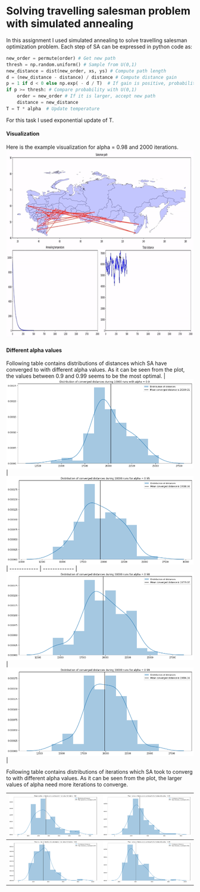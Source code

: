 # Solving travelling salesman problem with simulated annealing

In this assignment I used simulated annealing to solve travelling salesman optimization problem. Each step of SA can be expressed in python code as:
```python
new_order = permute(order) # Get new path
thresh = np.random.uniform() # Sample from U(0,1)
new_distance = dist(new_order, xs, ys) # Compute path length
d = (new_distance - distance) / distance # Compute distance gain
p = 1 if d < 0 else np.exp( - d / T)  # If gain is positive, probability of choosing it is 1, else e^(-d/T)
if p >= thresh: # Compare probability with U(0,1)
    order = new_order # If it is larger, accept new path
    distance = new_distance
T = T * alpha  # Update temperature
```
For this task I used exponential update of T.
#### Visualization
Here is the example visualization for alpha = 0.98 and 2000 iterations.
![Map](map.gif)
#### Different alpha values
Following table contains distributions of distances which SA have converged to with different alpha values. As it can be seen from the plot, the values between 0.9 and 0.99 seems to be the most optimal. 
| ![Alpha 0.9](fig/T09.png) | ![Alpha 0.95](fig/T095.png) 
| ------------ | ------------- 
| ![Alpha 0.98](fig/T098.png) |![Alpha 0.99](fig/T099.png)  |

Following table contains distributions of iterations which SA took to converg to with different alpha values. As it can be seen from the plot, the larger values of alpha need more iterations to converge.

| ![Alpha 0.9](fig/CT09.png) | ![Alpha 0.95](fig/CT095.png) 
| ------------ | ------------- 
| ![Alpha 0.98](fig/CT098.png) |![Alpha 0.99](fig/CT099.png)  |